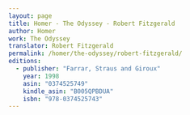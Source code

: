 ```yaml
---
layout: page
title: Homer - The Odyssey - Robert Fitzgerald
author: Homer
work: The Odyssey
translator: Robert Fitzgerald
permalink: /homer/the-odyssey/robert-fitzgerald/
editions:
  - publisher: "Farrar, Straus and Giroux"
    year: 1998
    asin: "0374525749"
    kindle_asin: "B005QPBDUA"
    isbn: "978-0374525743"
---
```



